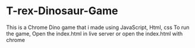 # T-rex-Dinosaur-Game

This is a Chrome Dino game that i made using JavaScript, Html, css
To run the game, Open the index.html in live server or open the index.html with chrome
